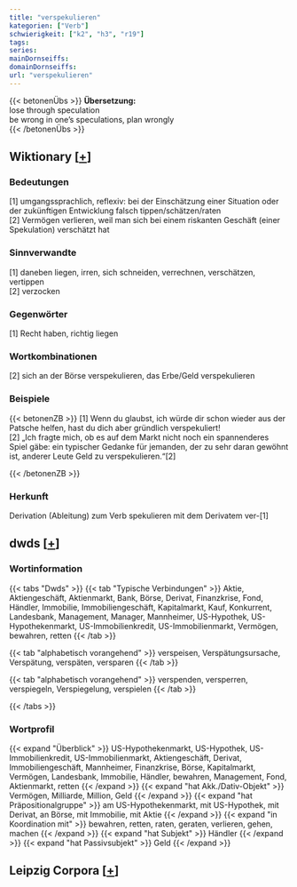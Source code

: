 ```yaml
---
title: "verspekulieren"
kategorien: ["Verb"]
schwierigkeit: ["k2", "h3", "r19"]
tags:
series:
mainDornseiffs:
domainDornseiffs:
url: "verspekulieren"
---
```


{{< betonenÜbs >}}
**Übersetzung:**  
lose through speculation  
be wrong in one’s speculations, plan wrongly  
{{< /betonenÜbs >}}

## Wiktionary [[+](https://de.wiktionary.org/wiki/verspekulieren)]

### Bedeutungen
[1] umgangssprachlich, reflexiv: bei der Einschätzung einer Situation oder der zukünftigen Entwicklung falsch tippen/schätzen/raten  
[2] Vermögen verlieren, weil man sich bei einem riskanten Geschäft (einer Spekulation) verschätzt hat  

### Sinnverwandte
[1] daneben liegen, irren, sich schneiden, verrechnen, verschätzen, vertippen  
[2] verzocken  

### Gegenwörter
[1] Recht haben, richtig liegen  

### Wortkombinationen
[2] sich an der Börse verspekulieren, das Erbe/Geld verspekulieren  

### Beispiele
{{< betonenZB >}}
[1] Wenn du glaubst, ich würde dir schon wieder aus der Patsche helfen, hast du dich aber gründlich verspekuliert!  
[2] „Ich fragte mich, ob es auf dem Markt nicht noch ein spannenderes Spiel gäbe: ein typischer Gedanke für jemanden, der zu sehr daran gewöhnt ist, anderer Leute Geld zu verspekulieren.“[2]  

{{< /betonenZB >}}
### Herkunft
Derivation (Ableitung) zum Verb spekulieren mit dem Derivatem ver-[1]  



## dwds [[+](https://www.dwds.de/wb/verspekulieren)]

### Wortinformation
{{< tabs "Dwds" >}}
{{< tab "Typische Verbindungen" >}}
Aktie, Aktiengeschäft, Aktienmarkt, Bank, Börse, Derivat, Finanzkrise, Fond, Händler, Immobilie, Immobiliengeschäft, Kapitalmarkt, Kauf, Konkurrent, Landesbank, Management, Manager, Mannheimer, US-Hypothek, US-Hypothekenmarkt, US-Immobilienkredit, US-Immobilienmarkt, Vermögen, bewahren, retten
{{< /tab >}}

{{< tab "alphabetisch vorangehend" >}}
verspeisen, Verspätungsursache, Verspätung, verspäten, versparen
{{< /tab >}}

{{< tab "alphabetisch vorangehend" >}}
verspenden, versperren, verspiegeln, Verspiegelung, verspielen
{{< /tab >}}

{{< /tabs >}}

### Wortprofil
{{< expand "Überblick" >}} US-Hypothekenmarkt, US-Hypothek, US-Immobilienkredit, US-Immobilienmarkt, Aktiengeschäft, Derivat, Immobiliengeschäft, Mannheimer, Finanzkrise, Börse, Kapitalmarkt, Vermögen, Landesbank, Immobilie, Händler, bewahren, Management, Fond, Aktienmarkt, retten {{< /expand >}}
{{< expand "hat Akk./Dativ-Objekt" >}} Vermögen, Milliarde, Million, Geld {{< /expand >}}
{{< expand "hat Präpositionalgruppe" >}} am US-Hypothekenmarkt, mit US-Hypothek, mit Derivat, an Börse, mit Immobilie, mit Aktie {{< /expand >}}
{{< expand "in Koordination mit" >}} bewahren, retten, raten, geraten, verlieren, gehen, machen {{< /expand >}}
{{< expand "hat Subjekt" >}} Händler {{< /expand >}}
{{< expand "hat Passivsubjekt" >}} Geld {{< /expand >}}

## Leipzig Corpora [[+](https://corpora.uni-leipzig.de/en/res?word=verspekulieren&corpusId=deu_newscrawl-public_2018)]

